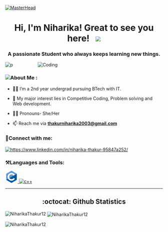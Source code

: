 [![MasterHead](https://media.giphy.com/media/jO18SawuDfCdO6qbd5/giphy.gif)](https:/NiharikaThakur.io)

<h1 align="center">Hi, I'm Niharika! Great to see you here! &nbsp; <img src ="https://media.giphy.com/media/ujrj9aoOdNvXO/giphy.gif" width="75"</h1>

<h3 align="center">A passionate Student who always keeps learning new things.</h3>
<img align="right" alt="Coding" width="400" src="https://media.giphy.com/media/L1R1tvI9svkIWwpVYr/giphy.gif">

<p align="left"> <img src="https://komarev.com/ghpvc/?username=Priyanshi241&label=Profile%20views&color=0e75b6&style=flat" alt="p" /> </p>

<h3 align="left"><img src="https://camo.githubusercontent.com/62da68eb62b1e5f175f7d1f0191dd89a653d7908feb22d37d4a0ab07365d6791/68747470733a2f2f6d656469612e67697068792e636f6d2f6d656469612f4d3967624264396e6244724f5475314d71782f67697068792e676966" width="40px">About Me :</h3>

- 🙋‍♀️ I’m a 2nd year undergrad pursuing BTech with IT.

- 🔭 My major interest lies in Competitive Coding, Problem solving and Web development.

- 👧🏻 Pronouns- She/Her

- 📫 Reach me via **thakurniharika2003@gmail.com**

<h3 align="left">🤝Connect with me:</h3>
<p align="left">
<a href="https://www.linkedin.com/in/niharika-thakur-95847a252/" target="blank"><img align="center" src="https://raw.githubusercontent.com/rahuldkjain/github-profile-readme-generator/master/src/images/icons/Social/linked-in-alt.svg" alt="https://www.linkedin.com/in/niharika-thakur-95847a252/" height="30" width="40" /></a>

<h3 align="left">⚒️Languages and Tools:</h3>
<p align="left"> <a href="https://www.cprogramming.com/" target="_blank" rel="noreferrer"> <img src="https://raw.githubusercontent.com/devicons/devicon/master/icons/c/c-original.svg" alt="c" width="40" height="40"/> </a> <a href="https://www.w3schools.com/cpp/" target="_blank" rel="noreferrer"> <a href="https://www.c++programming.com/" target="_blank" rel="noreferrer"> <img src="https://pluralsight.imgix.net/paths/path-icons/c-plus-plus-93c7ddd5cc.png" alt="c++" width="40" height="40"/></a>
  
  
----
  
<p>
<h2 align="center">:octocat: Github Statistics </h2>
<p><img align="left" src="https://github-readme-stats.vercel.app/api/top-langs?username=NiharikaThakur12&show_icons=true&locale=en&layout=compact&theme=radical" alt="NiharikaThakur12" /></p>
<p>&nbsp;<img align="center" src="https://github-readme-stats.vercel.app/api?username=NiharikaThakur12&show_icons=true&locale=en&theme=radical" alt="NiharikaThakur12" /></p>
<p><img align="center" src="https://github-readme-streak-stats.herokuapp.com/?user=NiharikaThakur12&theme=radical" alt="NiharikaThakur12" /></p>
